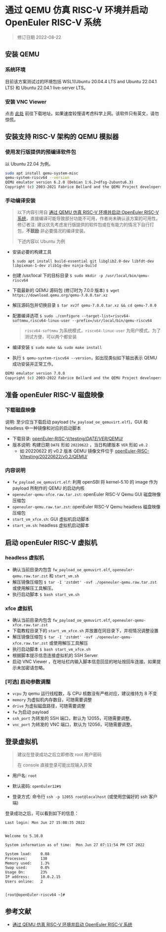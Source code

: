 # 通过 QEMU 仿真 RISC-V 环境并启动 OpenEuler RISC-V 系统

> 修订日期 2022-08-22

## 安装 QEMU

### 系统环境

目前该方案测试过的环境包括 WSL1(Ubuntu 20.04.4 LTS and Ubuntu 22.04.1 LTS) 和 Ubuntu 22.04.1 live-server LTS。

### 安装 VNC Viewer

点击 [此处](https://www.realvnc.com/en/connect/download/viewer/) 前往下载地址。如果速度较慢请考虑科学上网。该软件只有英文，请勿惊慌。

## 安装支持 RISC-V 架构的 QEMU 模拟器

### 使用发行版提供的预编译软件包

以 Ubuntu 22.04 为例。

```bash
sudo apt install qemu-system-misc
qemu-system-riscv64 --version
QEMU emulator version 6.2.0 (Debian 1:6.2+dfsg-2ubuntu6.3)
Copyright (c) 2003-2021 Fabrice Bellard and the QEMU Project developers
```

### 手动编译安装

> 以下内容引用自 [通过 QEMU 仿真 RISC-V 环境并启动 OpenEuler RISC-V 系统](https://github.com/openeuler-mirror/RISC-V/blob/master/doc/tutorials/vm-qemu-oErv.md)，直接编译可能导致部分功能不可用，作者尚未确认该方案的可用性。
> 修订者注: 建议优先考虑发行版提供的软件包或在有能力的情况下自行打包，**不鼓励** 非必要情况的编译安装。
>
> 下述内容以 Ubuntu 为例

- 安装必要的构建工具

  `$ sudo apt install build-essential git libglib2.0-dev libfdt-dev libpixman-1-dev zlib1g-dev ninja-build`
- 创建 /usr/local 下的目标目录 `$ sudo mkdir -p /usr/local/bin/qemu-riscv64`
- 下载最新的 QEMU 源码包 (修订时为 7.0.0 版本) `$ wget https://download.qemu.org/qemu-7.0.0.tar.xz`
- 解压源码包并切换目录 `$ tar xvJf qemu-7.0.0.tar.xz && cd qemu-7.0.0`
- 配置编译选项 `$ sudo ./configure --target-list=riscv64-softmmu,riscv64-linux-user --prefix=/usr/local/bin/qemu-riscv64`
  > `riscv64-softmmu` 为系统模式，`riscv64-linux-user` 为用户模式。为了测试方便，可以两个都安装
- 编译安装 `$ sudo make && sudo make install`
- 执行 `$ qemu-system-riscv64 --version`，如出现类似如下输出表示 QEMU 成功安装并正常工作。

```` bash
QEMU emulator version 7.0.0
Copyright (c) 2003-2022 Fabrice Bellard and the QEMU Project developers
````

## 准备 openEuler RISC-V 磁盘映像

### 下载磁盘映像

说明: 至少应当下载启动 payload (`fw_payload_oe_qemuvirt.elf`)，GUI 和 headless 中一种镜像和对应的启动脚本
- 下载目录: [openEuler-RISC-V/testing/*DATE*/*VER*/QEMU/](https://mirror.iscas.ac.cn/openeuler-sig-riscv/openEuler-RISC-V/testing/)
- 版本说明: 构建日期 `DATE` 形如 `20220622` ，当日构建版本 `VER` 形如 `v0.2`
  - 如 20220622 的 v0.2 版本 QEMU 镜像文件位于 [openEuler-RISC-V/testing/20220622/v0.2/QEMU/](https://mirror.iscas.ac.cn/openeuler-sig-riscv/openEuler-RISC-V/testing/20220622/v0.2/QEMU/)

### 内容说明

- `fw_payload_oe_qemuvirt.elf`: 利用 openSBI 将 kernel-5.10 的 image 作为 payload 所制作的 QEMU 的启动内核
- `openeuler-qemu-xfce.raw.tar.zst`: openEuler RISC-V Qemu GUI 磁盘映像压缩包
- `openeuler-qemu.raw.tar.zst`: openEuler RISC-V Qemu headless 磁盘映像压缩包
- `start_vm_xfce.sh`: GUI 虚拟机启动脚本
- `start_vm.sh`: headless 虚拟机启动脚本

## 启动 openEuler RISC-V 虚拟机

### headless 虚拟机

- 确认当前目录内包含 `fw_payload_oe_qemuvirt.elf`, `openeuler-qemu.raw.tar.zst` 和 `start_vm.sh`
- 解压镜像压缩包 `$ tar -I 'zstdmt' -xvf ./openeuler-qemu.raw.tar.zst` 或使用解压工具解压。
- 执行启动脚本 `$ bash start_vm.sh`

### xfce 虚拟机

- 确认当前目录内包含 `fw_payload_oe_qemuvirt.elf`, `openeuler-qemu-xfce.raw.tar.zst`
- 下载教程目录下的 `start_vm_xfce.sh` 并放置在同目录下，并视情况调整设置
- 解压镜像压缩包 `$ tar -I 'zstdmt' -xvf ./openeuler-qemu-xfce.raw.tar.zst` 或使用解压工具解压
- 执行启动脚本 `$ bash start_vm_xfce.sh`
- 根据脚本提示信息连接虚拟机的 SSH Server
- 启动 VNC Viewer ，在地址栏内输入脚本信息回显的地址按回车连接。如果提示未加密请忽略。

### [可选] 启动参数调整

- `vcpu` 为 qemu 运行线程数，与 CPU 核数没有严格对应，建议维持为 8 不变
- `memory` 为虚拟机内存数目，可随需要调整
- `drive` 为虚拟磁盘路径，可随需要调整
- `fw` 为启动 payload
- `ssh_port` 为转发的 SSH 端口，默认为 12055，可随需要调整。
- `vnc_port` 为转发的 VNC 端口，默认为 12056，可随需要调整。

## 登录虚拟机

> 建议在登录成功之后立即修改 root 用户密码
>
> 在 console 直接登录可能出现输入异常

- 用户名: `root`
- 默认密码: `openEuler12#$`

- 登录方式: 命令行 `ssh -p 12055 root@localhost` (或使用您偏好的 ssh 客户端)

登录成功之后，可以看到如下的信息：

```bash
Last login: Mon Jun 27 15:08:35 2022


Welcome to 5.10.0

System information as of time:  Mon Jun 27 07:11:54 PM CST 2022

System load:    0.08
Processes:      130
Memory used:    1.3%
Swap used:      0.0%
Usage On:       23%
IP address:     10.0.2.15
Users online:   2


[root@openEuler-riscv64 ~]#
```

## 参考文献

- [通过 QEMU 仿真 RISC-V 环境并启动 OpenEuler RISC-V 系统](https://github.com/openeuler-mirror/RISC-V/blob/master/doc/tutorials/vm-qemu-oErv.md)
